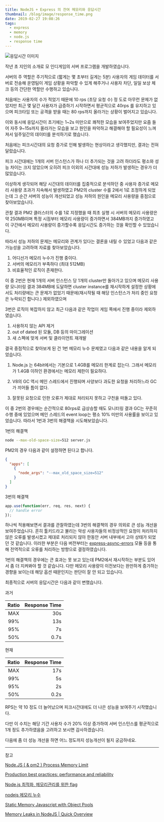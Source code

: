 ```yaml
---
title: NodeJS + Express 의 잔여 메모리와 응답시간
thumbnail: /blog/image/response_time.png
date: 2019-02-27 19:08:26
tags:
  - express
  - memory
  - node.js
  - response time
---
```


![응답시간 이미지](/blog/image/response_time.png)

작년 초 지인의 소개로 모 인디게임의 서버 프로그램을 개발하였습니다.

서버의 주 역할은 주기적으로 (짧게는 몇 초부터 길게는 5분) 사용자의 게임 데이터를 서버로 전송해 운영팀이 게임 상황을 파악할 수 있게 해주거나 사용자 차단, 일일 보상 체크 등의 간단한 역할만 수행하고 있습니다.

처음에는 사용자의 수가 적었기 때문에 10 rps (초당 요청 수) 정 도로 아무런 문제가 없었지만 최근 몇 달간 사용자가 급증하기 시작하면서 평균적으로 40rps 를 유지하고 있으며 피크타임 또는 공격을 받을 때는 80 rps까지 올라가는 상황이 벌어지고 있습니다.

이와 동시에 응답시간이 초기에는 1~2s 미만으로 쾌적한 모습을 보여주었지만 요즘 들어 자주 9~15s까지 올라가는 모습을 보고 원인을 파악하고 해결해야 할 필요성이 느껴져서 일주일간의 데이터를 분석하기로 했습니다.

처음에는 피크시간대의 요청 증가로 인해 발생하는 현상이라고 생각했지만, 결과는 전혀 달랐습니다.

피크 시간대에는 1개의 서버 인스턴스가 하나 더 추가되는 것을 고려 하더라도 평소와 성능 차이는 크지 않았으며 오히려 피크 이외의 시간대에 성능 저하가 발생하는 경우가 더 많았습니다.

이상하게 생각되어 해당 시간대의 데이터를 집중적으로 분석하던 중 사용자 증가로 메모리 사용량 초과가 지속해서 발생하였고 PM2의 cluster 수를 2에서 1로 조정하게 되었는데 그 순간 서버의 성능이 개선되었고 성능 저하의 원인을 메모리 사용량을 중점으로 찾아보았습니다.

관찰 결과 PM2 클러스터의 수를 1로 지정했을 때 최초 실행 시 서버의 메모리 사용량은 약 250MB이며 특정 시점부터 메모리 사용량이 증가하면서 384MB까지 증가하였고 이 구간에서 메모리 사용량이 증가할수록 응답시간도 증가하는 것을 확인할 수 있었습니다.

따라서 성능 저하의 문제는 메모리와 관계가 있다는 결론을 내릴 수 있었고 다음과 같은 가능성을 고려하여 자료를 찾아보았습니다.

1. 어디선가 메모리 누수가 진행 중이다.
2. 서버의 메모리가 부족하다 (최대 512MB)
3. 비효율적인 로직이 존재한다.

이 중 2번은 현재 1개의 서버 인스턴스 당 1개의 cluster만 돌아가고 있으며 메모리 사용량 모니터링 결과 384MB에 도달하면 cluster instance를 재시작하게 설정한 상황에서도 처리량에는 큰 문제가 없었기 때문에(재시작될 때 해당 인스턴스가 처리 중인 요청은 누락되긴 합니다.) 제외하였으며

3번은 로직이 복잡하지 않고 최근 다음과 같은 작업이 게임 쪽에서 진행 중이라 제외하였습니다.

1. 사용하지 않는 API 제거
2. out of dated 된 모듈, DB 등의 마이그레이션
3. 새 스펙에 맞게 서버 및 클라이언트 재개발

결국 중점적으로 찾아보게 된 건 1번 메모리 누수 문제였고 다음과 같은 내용을 알게 되었습니다.

1. Node.js 는 64bit에서는 기본으로 1.4GB를 메모리 한계로 잡는다. 그래서 메모리가 1.4GB 이하인 환경에서는 메모리 제한이 필요하다.

2. V8의 GC 역시 메인 스레드에서 진행되며 사양보다 과도한 요청을 처리하느라 GC가 끼어들 틈이 없다.

3. 잘못된 요청으로 인한 오류가 제대로 처리되지 못하고 구천을 떠돌고 있다.

이 중 2번의 경우에는 순간적으로 80rps로 급상승할 때도 모니터링 결과 GC는 꾸준히 수행 중에 있었으며 메인 스레드의 event loop는 평소 10% 미만의 사용률을 보이고 있었습니다. 따라서 1번과 3번의 해결책을 시도해보았습니다.

1번의 해결책

```bash
node --max-old-space-size=512 server.js
```

PM2의 경우 다음과 같이 설정하면 된다고 합니다.

```json
{
  "apps": [
    {
      "node_args": "--max_old_space_size=512"
    }
  ]
}
```

3번의 해결책

```js
app.use(function(err, req, res, next) {
  // handle error
});
```

하나씩 적용해보면서 결과를 관찰하였는데 3번의 해결책의 경우 의외로 큰 성능 개선을 보여주었습니다. 흔히 툴키드라고 불리는 악성 사용자들의 비정상적인 요청이 처리하지 않은 오류를 발생시켰고 제대로 처리되지 않아 한동안 서버 내부에서 고아 상태가 되었던 것 같습니다. 이러한 부분은 다음 버전부터는 [express-async-errors](https://www.npmjs.com/package/express-async-errors) 모듈 등을 통해 전역적으로 오류를 처리하는 방향으로 결정하였습니다.

1번의 해결책의 경우에는 큰 효과는 못 보고 있는데 PM2에서 재시작하는 부분도 있어서 좀 더 지켜봐야 할 것 같습니다. 다만 메모리 사용량이 이전보다는 완만하게 증가하는 경향을 보이는데 해당 옵션 때문인지는 판단이 잘 안 되고 있습니다.

최종적으로 서버의 응답시간은 다음과 같이 변했습니다.

과거

| Ratio | Response Time |
| :---: | ------------: |
|  MAX  |           30s |
|  99%  |           13s |
|  95%  |            7s |
|  50%  |          0.7s |

현재

| Ratio | Response Time |
| :---: | ------------: |
|  MAX  |           17s |
|  99%  |            5s |
|  95%  |            2s |
|  50%  |          0.2s |

RPS는 약 10 정도 더 늘어났으며 피크시간대에도 더 나은 성능을 보여주기 시작했습니다.

다만 이 수치는 해당 기간 사용자 수가 20% 이상 증가하여 서버 인스턴스를 평균적으로 1개 정도 추가하였음을 고려하고 보시면 감사하겠습니다.

다음에 좀 더 성능 개선을 하면 어느 정도까지 성능개선이 될지 궁금하네요.

---

참고

[Node.JS ( & pm2 ) Process Memory Limit](https://gist.github.com/scr1p7ed/ee0d96c3795e59244063)

[Production best practices: performance and reliability](http://expressjs.com/en/advanced/best-practice-performance.html)

[Node.js 최적화, 메모리관리를 위한 flag](https://blog.canapio.com/47)

[nodejs 메모리 누수](https://sjh836.tistory.com/106)

[Static Memory Javascript with Object Pools](https://www.html5rocks.com/ko/tutorials/speed/static-mem-pools/)

[Memory Leaks in NodeJS | Quick Overview](https://medium.com/tech-tajawal/memory-leaks-in-nodejs-quick-overview-988c23b24dba)
